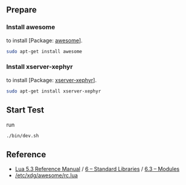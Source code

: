 
## Prepare

### Install awesome

to install [Package: [awesome](https://packages.ubuntu.com/bionic/awesome)].

``` sh
sudo apt-get install awesome
```

### Install xserver-xephyr

to install [Package: [xserver-xephyr](https://packages.ubuntu.com/bionic/xserver-xephyr)].

``` sh
sudo apt-get install xserver-xephyr
```

## Start Test

run

``` sh
./bin/dev.sh
```


## Reference

* [Lua 5.3 Reference Manual](https://www.lua.org/manual/5.3/) / [6 – Standard Libraries](https://www.lua.org/manual/5.3/manual.html#6) / [6.3 – Modules](https://www.lua.org/manual/5.3/manual.html#6.3)
* [/etc/xdg/awesome/rc.lua](https://github.com/awesomeWM/awesome/blob/v4.2/awesomerc.lua)
